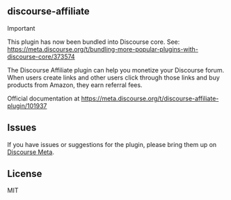 ## discourse-affiliate

> [!IMPORTANT]
> This plugin has now been bundled into Discourse core. See: https://meta.discourse.org/t/bundling-more-popular-plugins-with-discourse-core/373574

The Discourse Affiliate plugin can help you monetize your Discourse forum. When users create links and other users click through those links and buy products from Amazon, they earn referral fees.

Official documentation at https://meta.discourse.org/t/discourse-affiliate-plugin/101937

## Issues

If you have issues or suggestions for the plugin, please bring them up on [Discourse Meta](https://meta.discourse.org).

## License

MIT
